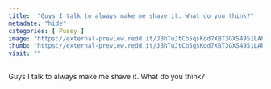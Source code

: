 ```yaml
---
title:  "Guys I talk to always make me shave it. What do you think?"
metadate: "hide"
categories: [ Pussy ]
image: "https://external-preview.redd.it/JBhTuJtCb5qsKod7XBT3GXS4951LAhKEoBKLtT02aQU.jpg?auto=webp&s=e24c80bb073bc771422a8a7507ea3191459af0f2"
thumb: "https://external-preview.redd.it/JBhTuJtCb5qsKod7XBT3GXS4951LAhKEoBKLtT02aQU.jpg?width=640&crop=smart&auto=webp&s=30e44dfb36b4d66dea072ba64311cfdceb5e666c"
visit: ""
---
```

Guys I talk to always make me shave it. What do you think?
